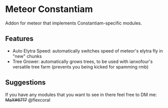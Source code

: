 # Meteor Constantiam

Addon for meteor that implements Constantiam-specific modules.

## Features

- Auto Elytra Speed: automatically switches speed of meteor's elytra fly in "new" chunks
- Tree Grower: automatically grows trees, to be used with ianxofour's versatile tree farm (prevents you being kicked for spamming rmb)

## Suggestions

If you have any modules that you want to see in there feel free to DM me: ~~MaX#6717~~ @flexcoral
